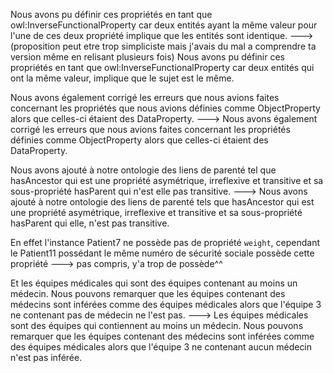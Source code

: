 Nous avons pu définir ces propriétés en tant que owl:InverseFunctionalProperty 
car deux entités ayant la même valeur pour l'une de ces deux propriété implique que les entités sont 
identique. 
---> (proposition peut etre trop simpliciste mais j'avais du mal a comprendre ta version même en relisant plusieurs fois)
Nous avons pu définir ces propriétés en tant que owl:InverseFunctionalProperty car deux entités qui ont la 
même valeur, implique que le sujet est le même.


Nous avons également corrigé les erreurs que nous avions faites concernant les propriétés 
que nous avions définies comme ObjectProperty alors que celles-ci étaient des DataProperty.
--->
Nous avons également corrigé les erreurs que nous avions faites concernant les propriétés 
définies comme ObjectProperty alors que celles-ci étaient des DataProperty.


Nous avons ajouté à notre ontologie des liens de parenté tel que hasAncestor qui est une propriété asymétrique, irreflexive
et transitive et sa sous-propriété hasParent qui n'est elle pas transitive.
--->
Nous avons ajouté à notre ontologie des liens de parenté tels que hasAncestor qui est une propriété asymétrique, irreflexive
et transitive et sa sous-propriété hasParent qui elle, n'est pas transitive.


En effet l'instance Patient7 ne possède pas de propriété `weight`, cependant le Patient11 possédant le même numéro de
sécurité sociale possède cette propriété
--->
pas compris, y'a trop de possède^^


Et les équipes médicales qui sont des équipes contenant au moins un médecin. Nous pouvons remarquer que les équipes
contenant des médecins sont inférées comme des équipes médicales alors que l'équipe 3
ne contenant pas de médecin ne l'est pas.
--->
Les équipes médicales sont des équipes qui contiennent au moins un médecin. 
Nous pouvons remarquer que les équipes contenant des médecins sont inférées 
comme des équipes médicales alors que l'équipe 3 ne contenant aucun médecin 
n'est pas inférée.